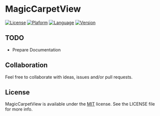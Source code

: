 MagicCarpetView
================
[![License](http://img.shields.io/badge/License-MIT-blue.svg)](http://opensource.org/licenses/MIT)
[![Plaform](https://img.shields.io/badge/Platform-iOS-FF69B4.svg)](https://github.com/rockbarato/MagicCarpetView)
[![Language](https://img.shields.io/badge/Language-Objective--C-green.svg)](https://github.com/rockbarato/MagicCarpetView)
[![Version](https://img.shields.io/badge/Version-0.0.1-lightgrey.svg)](https://github.com/rockbarato/MagicCarpetView)



## TODO

* Prepare Documentation

## Collaboration

Feel free to collaborate with ideas, issues and/or pull requests.

## License
MagicCarpetView is available under the [MIT](http://opensource.org/licenses/MIT) license. See the LICENSE file for more info.